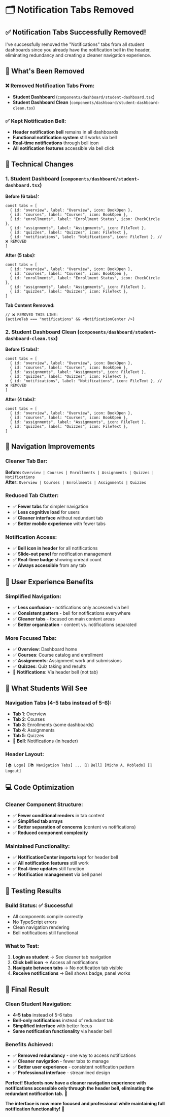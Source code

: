 # 🗂️ Notification Tabs Removed

## ✅ **Notification Tabs Successfully Removed!**

I've successfully removed the "Notifications" tabs from all student dashboards since you already have the notification bell in the header, eliminating redundancy and creating a cleaner navigation experience.

## 🎯 **What's Been Removed**

### **❌ Removed Notification Tabs From:**
- **Student Dashboard** (`components/dashboard/student-dashboard.tsx`)
- **Student Dashboard Clean** (`components/dashboard/student-dashboard-clean.tsx`)

### **✅ Kept Notification Bell:**
- **Header notification bell** remains in all dashboards
- **Functional notification system** still works via bell
- **Real-time notifications** through bell icon
- **All notification features** accessible via bell click

## 🔧 **Technical Changes**

### **1. Student Dashboard (`components/dashboard/student-dashboard.tsx`)**

**Before (6 tabs):**
```tsx
const tabs = [
  { id: "overview", label: "Overview", icon: BookOpen },
  { id: "courses", label: "Courses", icon: BookOpen },
  { id: "enrollments", label: "Enrollment Status", icon: CheckCircle },
  { id: "assignments", label: "Assignments", icon: FileText },
  { id: "quizzes", label: "Quizzes", icon: FileText },
  { id: "notifications", label: "Notifications", icon: FileText }, // ❌ REMOVED
]
```

**After (5 tabs):**
```tsx
const tabs = [
  { id: "overview", label: "Overview", icon: BookOpen },
  { id: "courses", label: "Courses", icon: BookOpen },
  { id: "enrollments", label: "Enrollment Status", icon: CheckCircle },
  { id: "assignments", label: "Assignments", icon: FileText },
  { id: "quizzes", label: "Quizzes", icon: FileText },
]
```

**Tab Content Removed:**
```tsx
// ❌ REMOVED THIS LINE:
{activeTab === "notifications" && <NotificationCenter />}
```

### **2. Student Dashboard Clean (`components/dashboard/student-dashboard-clean.tsx`)**

**Before (5 tabs):**
```tsx
const tabs = [
  { id: "overview", label: "Overview", icon: BookOpen },
  { id: "courses", label: "Courses", icon: BookOpen },
  { id: "assignments", label: "Assignments", icon: FileText },
  { id: "quizzes", label: "Quizzes", icon: FileText },
  { id: "notifications", label: "Notifications", icon: FileText }, // ❌ REMOVED
]
```

**After (4 tabs):**
```tsx
const tabs = [
  { id: "overview", label: "Overview", icon: BookOpen },
  { id: "courses", label: "Courses", icon: BookOpen },
  { id: "assignments", label: "Assignments", icon: FileText },
  { id: "quizzes", label: "Quizzes", icon: FileText },
]
```

## 📱 **Navigation Improvements**

### **Cleaner Tab Bar:**
**Before:** `Overview | Courses | Enrollments | Assignments | Quizzes | Notifications`  
**After:** `Overview | Courses | Enrollments | Assignments | Quizzes`

### **Reduced Tab Clutter:**
- ✅ **Fewer tabs** for simpler navigation
- ✅ **Less cognitive load** for users
- ✅ **Cleaner interface** without redundant tab
- ✅ **Better mobile experience** with fewer tabs

### **Notification Access:**
- ✅ **Bell icon in header** for all notifications
- ✅ **Slide-out panel** for notification management
- ✅ **Real-time badge** showing unread count
- ✅ **Always accessible** from any tab

## 🎨 **User Experience Benefits**

### **Simplified Navigation:**
- ✅ **Less confusion** - notifications only accessed via bell
- ✅ **Consistent pattern** - bell for notifications everywhere
- ✅ **Cleaner tabs** - focused on main content areas
- ✅ **Better organization** - content vs. notifications separated

### **More Focused Tabs:**
- ✅ **Overview**: Dashboard home
- ✅ **Courses**: Course catalog and enrollment
- ✅ **Assignments**: Assignment work and submissions
- ✅ **Quizzes**: Quiz taking and results
- 🔔 **Notifications**: Via header bell (not tab)

## 🚀 **What Students Will See**

### **Navigation Tabs (4-5 tabs instead of 5-6):**
- **Tab 1**: Overview
- **Tab 2**: Courses  
- **Tab 3**: Enrollments (some dashboards)
- **Tab 4**: Assignments
- **Tab 5**: Quizzes
- **🔔 Bell**: Notifications (in header)

### **Header Layout:**
```
[🏠 Logo] [📚 Navigation Tabs] ... [🔔 Bell] [Micho A. Robledo] [🚪 Logout]
```

## 💻 **Code Optimization**

### **Cleaner Component Structure:**
- ✅ **Fewer conditional renders** in tab content
- ✅ **Simplified tab arrays** 
- ✅ **Better separation of concerns** (content vs notifications)
- ✅ **Reduced component complexity**

### **Maintained Functionality:**
- ✅ **NotificationCenter imports** kept for header bell
- ✅ **All notification features** still work
- ✅ **Real-time updates** still function
- ✅ **Notification management** via bell panel

## 🧪 **Testing Results**

### **Build Status:** ✅ **Successful**
- All components compile correctly
- No TypeScript errors
- Clean navigation rendering
- Bell notifications still functional

### **What to Test:**
1. **Login as student** → See cleaner tab navigation
2. **Click bell icon** → Access all notifications
3. **Navigate between tabs** → No notification tab visible
4. **Receive notifications** → Bell shows badge, panel works

## 🎉 **Final Result**

### **Clean Student Navigation:**
- **4-5 tabs** instead of 5-6 tabs
- **Bell-only notifications** instead of redundant tab
- **Simplified interface** with better focus
- **Same notification functionality** via header bell

### **Benefits Achieved:**
- ✅ **Removed redundancy** - one way to access notifications
- ✅ **Cleaner navigation** - fewer tabs to manage
- ✅ **Better user experience** - consistent notification pattern
- ✅ **Professional interface** - streamlined design

**Perfect! Students now have a cleaner navigation experience with notifications accessible only through the header bell, eliminating the redundant notification tab.** 🎯

**The interface is now more focused and professional while maintaining full notification functionality!** 🚀






























